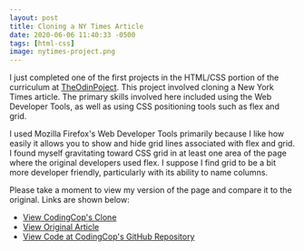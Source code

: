 ```yaml
---
layout: post
title: Cloning a NY Times Article
date: 2020-06-06 11:40:33 -0500
tags: [html-css]
image: nytimes-project.png
---
```

I just completed one of the first projects in the HTML/CSS portion of the curriculum at [TheOdinPoject](https://theodinproject.org). This project involved cloning a New York Times article. The primary skills involved here included using the Web Developer Tools, as well as using CSS positioning tools such as flex and grid.

I used Mozilla Firefox's Web Developer Tools primarily because I like how easily it allows you to show and hide grid lines associated with flex and grid. I found myself gravitating toward CSS grid in at least one area of the page where the original developers used flex. I suppose I find grid to be a bit more developer friendly, particularly with its ability to name columns.

Please take a moment to view my version of the page and compare it to the original. Links are shown below:

* [View CodingCop's Clone](http://htmlpreview.github.io/?https://github.com/cleve703/nytimes/blob/master/detection-of-waves-in-space-buttresses-landmark-theory-of-big-bang.html)
* [View Original Article](http://www.nytimes.com/2014/03/18/science/space/detection-of-waves-in-space-buttresses-landmark-theory-of-big-bang.html?_r=0)
* [View Code at CodingCop's GitHub Repository](https://github.com/cleve703/nytimes)